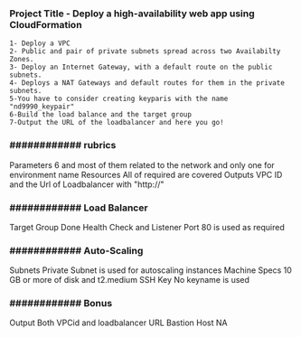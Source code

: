 ### Project Title - Deploy a high-availability web app using CloudFormation
    1- Deploy a VPC
    2- Public and pair of private subnets spread across two Availabilty Zones.  
    3- Deploy an Internet Gateway, with a default route on the public subnets. 
    4- Deploys a NAT Gateways and default routes for them in the private subnets.
    5-You have to consider creating keyparis with the name "nd9990_keypair"
    6-Build the load balance and the target group
    7-Output the URL of the loadbalancer and here you go!
### ############       rubrics    ####################################
Parameters                      6 and most of them related to the network and only one for environment name
Resources                       All of required are covered
Outputs                         VPC ID and the Url of Loadbalancer with "http://"
### ############       Load Balancer    ##############################
Target Group                    Done
Health Check and Listener       Port 80 is used as required
### ############       Auto-Scaling    ###############################
Subnets                         Private Subnet is used for autoscaling instances
Machine Specs                   10 GB or more of disk and t2.medium
SSH Key                         No keyname is used
### ############       Bonus    ###############################
Output                          Both VPCid and loadbalancer URL
Bastion Host                    NA


